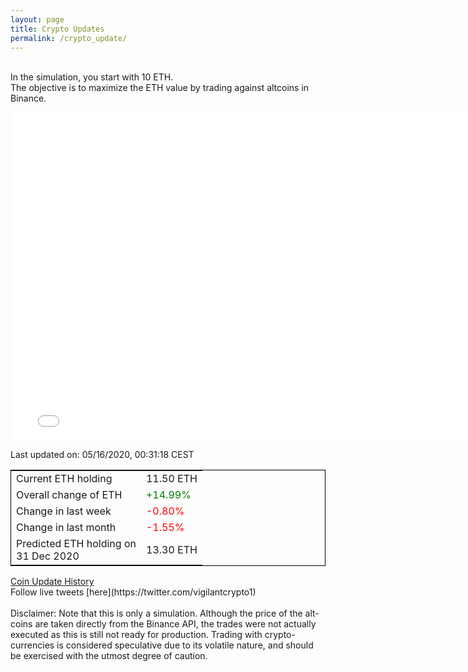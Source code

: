```yaml
---
layout: page
title: Crypto Updates
permalink: /crypto_update/
---
```

<br>In the simulation, you start with 10 ETH.<br>The objective is to maximize the ETH value by trading against altcoins 
in Binance.

<iframe width="775" height="525" frameborder="0" scrolling="no" src="//plotly.com/~vikramaditya91/109.embed"></iframe>

Last updated on: 05/16/2020, 00:31:18 CEST 
<table style="border:1px solid black;margin-left:auto;margin-right:auto;">
	<tbody>
	<tr>
		<td>Current ETH holding</td>
		<td>     11.50 ETH</td>
	</tr>
	<tr>
		<td>Overall change of ETH</td>
		<td><font color="green">+14.99%</font></td>
	</tr>
	<tr>
		<td>Change in last week</td>
		<td><font color="red">-0.80%</font></td>
	</tr>
	<tr>
		<td>Change in last month</td>
		<td><font color="red">-1.55%</font></td>
	</tr>
    <tr>
		<td>Predicted ETH holding on<br>31 Dec 2020</td>
		<td>     13.30 ETH</td>
	</tr>
	</tbody>
</table>
<a href="{{ site.baseurl }}/crypto_history">Coin Update History</a>
<br>
Follow live tweets [here](https://twitter.com/vigilantcrypto1)
<br>
<br>
Disclaimer:
Note that this is only a simulation. Although the price of the alt-coins are taken directly from the Binance API, the trades were not actually executed as this is still not ready for production.
Trading with crypto-currencies is considered speculative due to its volatile nature, and should be exercised with the utmost degree of caution.